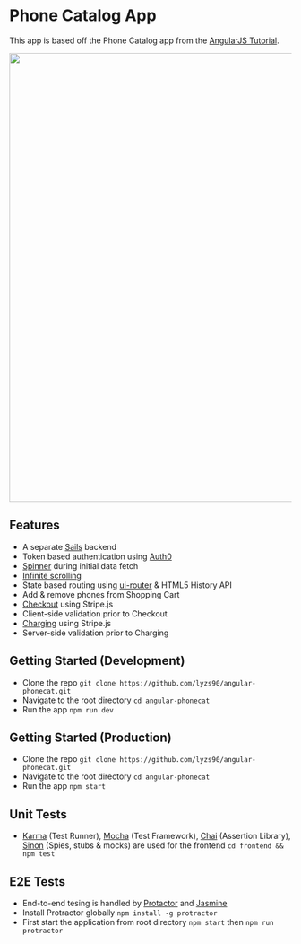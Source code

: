 # Phone Catalog App

This app is based off the Phone Catalog app from the [AngularJS Tutorial](https://docs.angularjs.org/tutorial).

<img src="https://s14.postimg.org/up3ye91yp/phone-catalog.png" width="800">

## Features
- A separate [Sails](http://sailsjs.com/) backend
- Token based authentication using [Auth0](https://auth0.com/)
- [Spinner](https://github.com/Chevtek/angular-spinners) during initial data fetch
- [Infinite scrolling](http://sroze.github.io/ngInfiniteScroll/index.html)
- State based routing using [ui-router](https://ui-router.github.io/) & HTML5 History API
- Add & remove phones from Shopping Cart 
- [Checkout](https://stripe.com/checkout) using Stripe.js
- Client-side validation prior to Checkout
- [Charging](https://stripe.com/docs/charges) using Stripe.js
- Server-side validation prior to Charging

## Getting Started (Development)
- Clone the repo `git clone https://github.com/lyzs90/angular-phonecat.git`
- Navigate to the root directory `cd angular-phonecat`
- Run the app `npm run dev`

## Getting Started (Production)
- Clone the repo `git clone https://github.com/lyzs90/angular-phonecat.git`
- Navigate to the root directory `cd angular-phonecat`
- Run the app `npm start`

## Unit Tests
- [Karma](https://karma-runner.github.io/1.0/index.html) (Test Runner), [Mocha](https://mochajs.org/) (Test Framework), [Chai](http://chaijs.com/) (Assertion Library), [Sinon](http://sinonjs.org/) (Spies, stubs & mocks) are used for the frontend `cd frontend && npm test`

## E2E Tests
- End-to-end tesing is handled by [Protactor](https://github.com/angular/protractor) and [Jasmine](https://jasmine.github.io/)
- Install Protractor globally `npm install -g protractor`
- First start the application from root directory `npm start` then `npm run protractor`